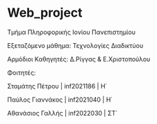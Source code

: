 # Web_project

Τμήμα Πληροφορικής Ιονίου Πανεπιστημίου

Εξεταζόμενο μάθημα: Τεχνολογίες Διαδικτύου

Αρμόδιοι Καθηγητές: Δ.Ρίγγας & Ε.Χριστοπούλου

Φοιτητές: 

Σταμάτης Πέτρου | inf2021186 | Η΄

Παύλος Γιαννάκος | inf2021040 | H΄

Αθανάσιος Γαλλής | inf2022030 | ΣΤ΄
